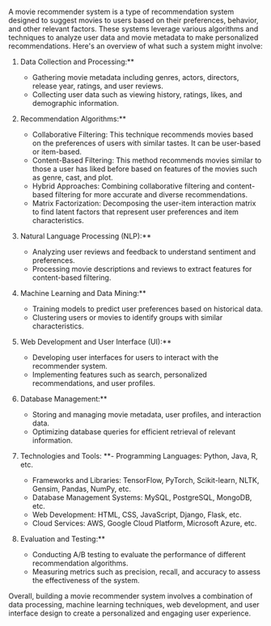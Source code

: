A movie recommender system is a type of recommendation system designed to suggest movies to users based on their preferences, behavior, and other relevant factors. These systems leverage various algorithms and techniques to analyze user data and movie metadata to make personalized recommendations. Here's an overview of what such a system might involve:

1. Data Collection and Processing:**
   - Gathering movie metadata including genres, actors, directors, release year, ratings, and user reviews.
   - Collecting user data such as viewing history, ratings, likes, and demographic information.

2. Recommendation Algorithms:**
   - Collaborative Filtering: This technique recommends movies based on the preferences of users with similar tastes. It can be user-based or item-based.
   - Content-Based Filtering: This method recommends movies similar to those a user has liked before based on features of the movies such as genre, cast, and plot.
   - Hybrid Approaches: Combining collaborative filtering and content-based filtering for more accurate and diverse recommendations.
   - Matrix Factorization: Decomposing the user-item interaction matrix to find latent factors that represent user preferences and item characteristics.

3. Natural Language Processing (NLP):**
   - Analyzing user reviews and feedback to understand sentiment and preferences.
   - Processing movie descriptions and reviews to extract features for content-based filtering.

4. Machine Learning and Data Mining:**
   - Training models to predict user preferences based on historical data.
   - Clustering users or movies to identify groups with similar characteristics.

5. Web Development and User Interface (UI):**
   - Developing user interfaces for users to interact with the recommender system.
   - Implementing features such as search, personalized recommendations, and user profiles.

6. Database Management:**
   - Storing and managing movie metadata, user profiles, and interaction data.
   - Optimizing database queries for efficient retrieval of relevant information.

7. Technologies and Tools:
   **- Programming Languages: Python, Java, R, etc.
   - Frameworks and Libraries: TensorFlow, PyTorch, Scikit-learn, NLTK, Gensim, Pandas, NumPy, etc.
   - Database Management Systems: MySQL, PostgreSQL, MongoDB, etc.
   - Web Development: HTML, CSS, JavaScript, Django, Flask, etc.
   - Cloud Services: AWS, Google Cloud Platform, Microsoft Azure, etc.
8. Evaluation and Testing:**
   - Conducting A/B testing to evaluate the performance of different recommendation algorithms.
   - Measuring metrics such as precision, recall, and accuracy to assess the effectiveness of the system.

Overall, building a movie recommender system involves a combination of data processing, machine learning techniques, web development, and user interface design to create a personalized and engaging user experience.
